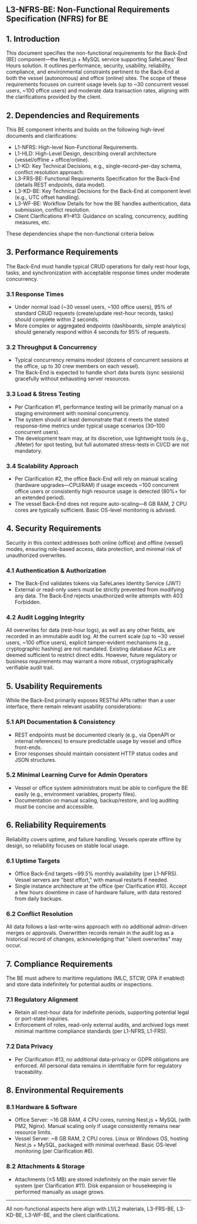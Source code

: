 ## L3-NFRS-BE: Non-Functional Requirements Specification (NFRS) for BE

## 1. Introduction

This document specifies the non-functional requirements for the Back-End (BE) component—the Nest.js + MySQL service supporting SafeLanes' Rest Hours solution. It outlines performance, security, usability, reliability, compliance, and environmental constraints pertinent to the Back-End at both the vessel (autonomous) and office (online) sites. The scope of these requirements focuses on current usage levels (up to ~30 concurrent vessel users, ~100 office users) and moderate data transaction rates, aligning with the clarifications provided by the client.

## 2. Dependencies and Requirements

This BE component inherits and builds on the following high-level documents and clarifications:

- L1-NFRS: High-level Non-Functional Requirements.  
- L1-HLD: High-Level Design, describing overall architecture (vessel/offline + office/online).  
- L1-KD: Key Technical Decisions, e.g., single-record-per-day schema, conflict resolution approach.  
- L3-FRS-BE: Functional Requirements Specification for the Back-End (details REST endpoints, data model).  
- L3-KD-BE: Key Technical Decisions for the Back-End at component level (e.g., UTC offset handling).  
- L3-WF-BE: Workflow Details for how the BE handles authentication, data submission, conflict resolution.  
- Client Clarifications #1–#13: Guidance on scaling, concurrency, auditing measures, etc.

These dependencies shape the non-functional criteria below.

## 3. Performance Requirements

The Back-End must handle typical CRUD operations for daily rest-hour logs, tasks, and synchronization with acceptable response times under moderate concurrency.

### 3.1 Response Times

- Under normal load (~30 vessel users, ~100 office users), 95% of standard CRUD requests (create/update rest-hour records, tasks) should complete within 2 seconds.  
- More complex or aggregated endpoints (dashboards, simple analytics) should generally respond within 4 seconds for 95% of requests.  

### 3.2 Throughput & Concurrency

- Typical concurrency remains modest (dozens of concurrent sessions at the office, up to 30 crew members on each vessel).  
- The Back-End is expected to handle short data bursts (sync sessions) gracefully without exhausting server resources.

### 3.3 Load & Stress Testing

- Per Clarification #1, performance testing will be primarily manual on a staging environment with nominal concurrency.  
- The system should at least demonstrate that it meets the stated response-time metrics under typical usage scenarios (30–100 concurrent users).  
- The development team may, at its discretion, use lightweight tools (e.g., JMeter) for spot testing, but full automated stress-tests in CI/CD are not mandatory.

### 3.4 Scalability Approach

- Per Clarification #2, the office Back-End will rely on manual scaling (hardware upgrades—CPU/RAM) if usage exceeds ~100 concurrent office users or consistently high resource usage is detected (80%+ for an extended period).  
- The vessel Back-End does not require auto-scaling—8 GB RAM, 2 CPU cores are typically sufficient. Basic OS-level monitoring is advised.

## 4. Security Requirements

Security in this context addresses both online (office) and offline (vessel) modes, ensuring role-based access, data protection, and minimal risk of unauthorized overwrites.

### 4.1 Authentication & Authorization

- The Back-End validates tokens via SafeLanes Identity Service (JWT)   
- External or read-only users must be strictly prevented from modifying any data. The Back-End rejects unauthorized write attempts with 403 Forbidden.

### 4.2 Audit Logging Integrity

All overwrites for data (rest-hour logs), as well as any other fields, are recorded in an immutable audit log. At the current scale (up to ~30 vessel users, ~100 office users), explicit tamper-evident mechanisms (e.g., cryptographic hashing) are not mandated. Existing database ACLs are deemed sufficient to restrict direct edits. However, future regulatory or business requirements may warrant a more robust, cryptographically verifiable audit trail.

## 5. Usability Requirements

While the Back-End primarily exposes RESTful APIs rather than a user interface, there remain relevant usability considerations:

### 5.1 API Documentation & Consistency

- REST endpoints must be documented clearly (e.g., via OpenAPI or internal references) to ensure predictable usage by vessel and office front-ends.  
- Error responses should maintain consistent HTTP status codes and JSON structures.

### 5.2 Minimal Learning Curve for Admin Operators

- Vessel or office system administrators must be able to configure the BE easily (e.g., environment variables, property files).  
- Documentation on manual scaling, backup/restore, and log auditing must be concise and accessible.

## 6. Reliability Requirements

Reliability covers uptime, and failure handling. Vessels operate offline by design, so reliability focuses on stable local usage.

### 6.1 Uptime Targets

- Office Back-End targets ~99.5% monthly availability (per L1-NFRS). Vessel servers are "best effort," with manual restarts if needed.  
- Single instance architecture at the office (per Clarification #10). Accept a few hours downtime in case of hardware failure, with data restored from daily backups.

### 6.2 Conflict Resolution

All data follows a last-write-wins approach with no additional admin-driven merges or approvals. Overwritten records remain in the audit log as a historical record of changes, acknowledging that "silent overwrites" may occur.

## 7. Compliance Requirements

The BE must adhere to maritime regulations (MLC, STCW, OPA if enabled) and store data indefinitely for potential audits or inspections.

### 7.1 Regulatory Alignment

- Retain all rest-hour data for indefinite periods, supporting potential legal or port-state inquiries.  
- Enforcement of roles, read-only external audits, and archived logs meet minimal maritime compliance standards (per L1-NFRS, L1-FRS).

### 7.2 Data Privacy

- Per Clarification #13, no additional data-privacy or GDPR obligations are enforced. All personal data remains in identifiable form for regulatory traceability.

## 8. Environmental Requirements

### 8.1 Hardware & Software

- Office Server: ~16 GB RAM, 4 CPU cores, running Nest.js + MySQL (with PM2, Nginx). Manual scaling only if usage consistently remains near resource limits.  
- Vessel Server: ~8 GB RAM, 2 CPU cores. Linux or Windows OS, hosting Nest.js + MySQL, packaged with minimal overhead. Basic OS-level monitoring (per Clarification #6).

### 8.2 Attachments & Storage

- Attachments (≤5 MB) are stored indefinitely on the main server file system (per Clarification #11). Disk expansion or housekeeping is performed manually as usage grows.

---

All non-functional aspects here align with L1/L2 materials, L3-FRS-BE, L3-KD-BE, L3-WF-BE, and the client clarifications.  
